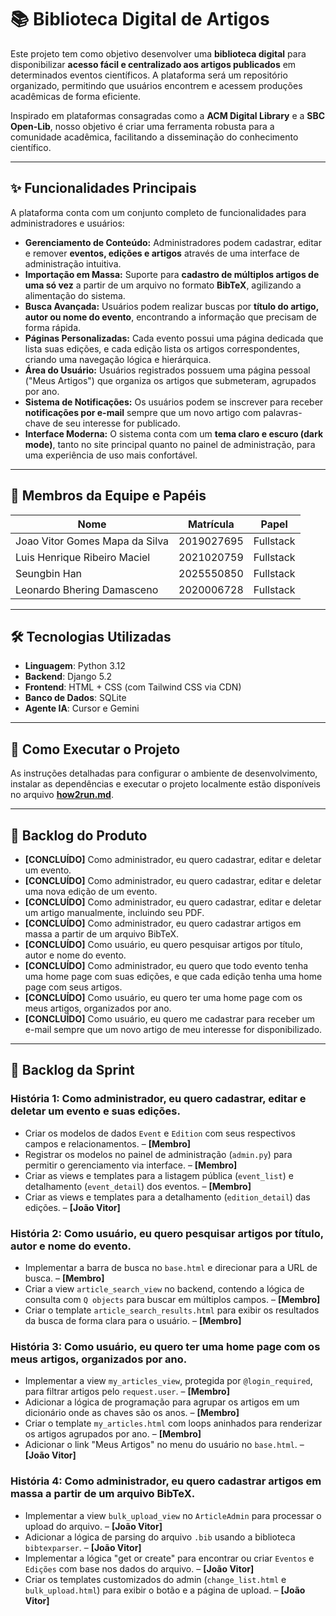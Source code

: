 # 📚 Biblioteca Digital de Artigos

Este projeto tem como objetivo desenvolver uma **biblioteca digital** para disponibilizar **acesso fácil e centralizado aos artigos publicados** em determinados eventos científicos. A plataforma será um repositório organizado, permitindo que usuários encontrem e acessem produções acadêmicas de forma eficiente.

Inspirado em plataformas consagradas como a **ACM Digital Library** e a **SBC Open-Lib**, nosso objetivo é criar uma ferramenta robusta para a comunidade acadêmica, facilitando a disseminação do conhecimento científico.

---

## ✨ Funcionalidades Principais

A plataforma conta com um conjunto completo de funcionalidades para administradores e usuários:

- **Gerenciamento de Conteúdo:** Administradores podem cadastrar, editar e remover **eventos, edições e artigos** através de uma interface de administração intuitiva.
- **Importação em Massa:** Suporte para **cadastro de múltiplos artigos de uma só vez** a partir de um arquivo no formato **BibTeX**, agilizando a alimentação do sistema.
- **Busca Avançada:** Usuários podem realizar buscas por **título do artigo, autor ou nome do evento**, encontrando a informação que precisam de forma rápida.
- **Páginas Personalizadas:** Cada evento possui uma página dedicada que lista suas edições, e cada edição lista os artigos correspondentes, criando uma navegação lógica e hierárquica.
- **Área do Usuário:** Usuários registrados possuem uma página pessoal ("Meus Artigos") que organiza os artigos que submeteram, agrupados por ano.
- **Sistema de Notificações:** Os usuários podem se inscrever para receber **notificações por e-mail** sempre que um novo artigo com palavras-chave de seu interesse for publicado.
- **Interface Moderna:** O sistema conta com um **tema claro e escuro (dark mode)**, tanto no site principal quanto no painel de administração, para uma experiência de uso mais confortável.

---

## 👥 Membros da Equipe e Papéis

| Nome | Matrícula | Papel |
|--------------|------------|-----------|
| Joao Vitor Gomes Mapa da Silva | 2019027695 | Fullstack |
| Luis Henrique Ribeiro Maciel | 2021020759 | Fullstack |
| Seungbin Han | 2025550850 | Fullstack |
| Leonardo Bhering Damasceno | 2020006728 | Fullstack |

---

## 🛠️ Tecnologias Utilizadas

- **Linguagem**: Python 3.12
- **Backend**: Django 5.2
- **Frontend**: HTML + CSS (com Tailwind CSS via CDN)
- **Banco de Dados**: SQLite
- **Agente IA**: Cursor e Gemini

---

## 🚀 Como Executar o Projeto

As instruções detalhadas para configurar o ambiente de desenvolvimento, instalar as dependências e executar o projeto localmente estão disponíveis no arquivo **[how2run.md](./how2run.md)**.

---

## 📌 Backlog do Produto

- **[CONCLUÍDO]** Como administrador, eu quero cadastrar, editar e deletar um evento.
- **[CONCLUÍDO]** Como administrador, eu quero cadastrar, editar e deletar uma nova edição de um evento.
- **[CONCLUÍDO]** Como administrador, eu quero cadastrar, editar e deletar um artigo manualmente, incluindo seu PDF.
- **[CONCLUÍDO]** Como administrador, eu quero cadastrar artigos em massa a partir de um arquivo BibTeX.
- **[CONCLUÍDO]** Como usuário, eu quero pesquisar artigos por título, autor e nome do evento.
- **[CONCLUÍDO]** Como administrador, eu quero que todo evento tenha uma home page com suas edições, e que cada edição tenha uma home page com seus artigos.
- **[CONCLUÍDO]** Como usuário, eu quero ter uma home page com os meus artigos, organizados por ano.
- **[CONCLUÍDO]** Como usuário, eu quero me cadastrar para receber um e-mail sempre que um novo artigo de meu interesse for disponibilizado.

---

## 📆 Backlog da Sprint

### História 1: Como administrador, eu quero cadastrar, editar e deletar um evento e suas edições.
- Criar os modelos de dados `Event` e `Edition` com seus respectivos campos e relacionamentos. – **[Membro]**
- Registrar os modelos no painel de administração (`admin.py`) para permitir o gerenciamento via interface. – **[Membro]**
- Criar as views e templates para a listagem pública (`event_list`) e detalhamento (`event_detail`) dos eventos. – **[Membro]**
- Criar as views e templates para a detalhamento (`edition_detail`) das edições. – **[João Vitor]**

### História 2: Como usuário, eu quero pesquisar artigos por título, autor e nome do evento.
- Implementar a barra de busca no `base.html` e direcionar para a URL de busca. – **[Membro]**
- Criar a view `article_search_view` no backend, contendo a lógica de consulta com `Q objects` para buscar em múltiplos campos. – **[Membro]**
- Criar o template `article_search_results.html` para exibir os resultados da busca de forma clara para o usuário. – **[Membro]**

### História 3: Como usuário, eu quero ter uma home page com os meus artigos, organizados por ano.
- Implementar a view `my_articles_view`, protegida por `@login_required`, para filtrar artigos pelo `request.user`. – **[Membro]**
- Adicionar a lógica de programação para agrupar os artigos em um dicionário onde as chaves são os anos. – **[Membro]**
- Criar o template `my_articles.html` com loops aninhados para renderizar os artigos agrupados por ano. – **[Membro]**
- Adicionar o link "Meus Artigos" no menu do usuário no `base.html`. – **[João Vitor]**

### História 4: Como administrador, eu quero cadastrar artigos em massa a partir de um arquivo BibTeX.
- Implementar a view `bulk_upload_view` no `ArticleAdmin` para processar o upload do arquivo. – **[João Vitor]**
- Adicionar a lógica de parsing do arquivo `.bib` usando a biblioteca `bibtexparser`. – **[João Vitor]**
- Implementar a lógica "get or create" para encontrar ou criar `Eventos` e `Edições` com base nos dados do arquivo. – **[João Vitor]**
- Criar os templates customizados do admin (`change_list.html` e `bulk_upload.html`) para exibir o botão e a página de upload. – **[João Vitor]**

